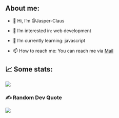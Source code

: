 ## About me:

- 👋 Hi, I’m @Jasper-Claus

- 👀 I’m interested in: web development

- 🌱 I’m currently learning: javascript 

- 📫 How to reach me: You can reach me via <a href=mailto:github@jasper-claus.de>Mail</a> 

## 📈 Some stats:

![](http://github-profile-summary-cards.vercel.app/api/cards/profile-details?username=jasper-Claus&theme=tokyonight)

### ✍️ Random Dev Quote
![](https://quotes-github-readme.vercel.app/api?type=horizontal&theme=radical)


